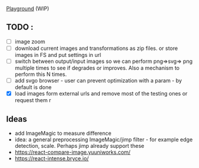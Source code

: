 
[Playground](https://cancerberosgx.github.io/demos/bitmap2vector-online-converter) (WIP) 

## TODO :
- [ ] image zoom
- [ ] download current images and transformations as zip files. or store images in FS and put settings in url
- [ ] switch between output/input images so we can perform png=>svg=> png multiple times to see if degrades or improves. Also a mechanism to perform this N times.
- [ ] add svgo browser - user can prevent optimization with a param - by default is done
- [x] load images form external urls and remove most of the testing ones or request them
r
## Ideas

 * add ImageMagic to measure difference
 * idea: a general preprocessing ImageMagic/jimp filter - for example edge detection, scale. Perhaps jimp already support these
 * https://react-compare-image.yuuniworks.com/
 * https://react-intense.bryce.io/
 
<!-- 


    "lazy-line-painter": "^1.9.6",


  function simulatePathDrawing(path) {
  // var path = document.querySelector('.squiggle-animated path');
  var length = path.getTotalLength();
  // Clear any previous transition
  path.style.transition = path.style.WebkitTransition =
  'none';
  // Set up the starting positions
  path.style.strokeDasharray = length + ' ' + length;
  path.style.strokeDashoffset = length;
  // Trigger a layout so styles are calculated & the browser
  // picks up the starting position before animating
  path.getBoundingClientRect();
  // Define our transition
  path.style.transition = path.style.WebkitTransition =
  'stroke-dashoffset 1.5s ease-in-out';
  // Go!
  path.style.strokeDashoffset = '0';
  path.style.strokeWidth = '3px';
  path.style.fill = 'rgba(255,255,0,.12)';
}

var chars = $('.squiggle-animated path').on('mouseover', function(e) {
  simulatePathDrawing(this)
})
 -->
